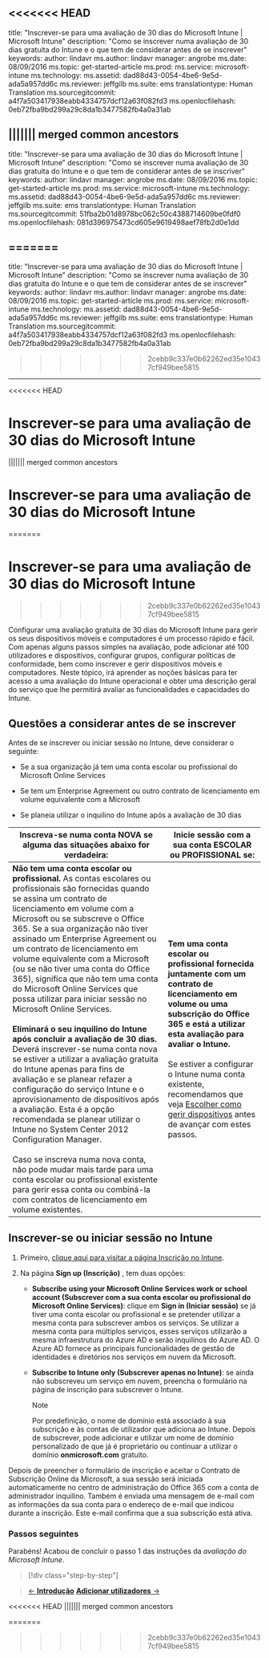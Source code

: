 <<<<<<< HEAD
---
title: "Inscrever-se para uma avaliação de 30 dias do Microsoft Intune | Microsoft Intune"
description: "Como se inscrever numa avaliação de 30 dias gratuita do Intune e o que tem de considerar antes de se inscrever"
keywords: 
author: lindavr
ms.author: lindavr
manager: angrobe
ms.date: 08/09/2016
ms.topic: get-started-article
ms.prod: 
ms.service: microsoft-intune
ms.technology: 
ms.assetid: dad88d43-0054-4be6-9e5d-ada5a957dd6c
ms.reviewer: jeffgilb
ms.suite: ems
translationtype: Human Translation
ms.sourcegitcommit: a4f7a503417938eabb4334757dcf12a63f082fd3
ms.openlocfilehash: 0eb72fba9bd299a29c8da1b3477582fb4a0a31ab

||||||| merged common ancestors
---
title: "Inscrever-se para uma avaliação de 30 dias do Microsoft Intune | Microsoft Intune"
description: "Como se inscrever numa avaliação de 30 dias gratuita do Intune e o que tem de considerar antes de se inscriver"
keywords: 
author: lindavr
manager: angrobe
ms.date: 08/09/2016
ms.topic: get-started-article
ms.prod: 
ms.service: microsoft-intune
ms.technology: 
ms.assetid: dad88d43-0054-4be6-9e5d-ada5a957dd6c
ms.reviewer: jeffgilb
ms.suite: ems
translationtype: Human Translation
ms.sourcegitcommit: 51fba2b01d8978bc062c50c4388714609be0fdf0
ms.openlocfilehash: 081d396975473cd605e9619498aef78fb2d0e1dd

=======
---
title: "Inscrever-se para uma avaliação de 30 dias do Microsoft Intune | Microsoft Intune"
description: "Como se inscrever numa avaliação de 30 dias gratuita do Intune e o que tem de considerar antes de se inscrever"
keywords: 
author: lindavr
ms.author: lindavr
manager: angrobe
ms.date: 08/09/2016
ms.topic: get-started-article
ms.prod: 
ms.service: microsoft-intune
ms.technology: 
ms.assetid: dad88d43-0054-4be6-9e5d-ada5a957dd6c
ms.reviewer: jeffgilb
ms.suite: ems
translationtype: Human Translation
ms.sourcegitcommit: a4f7a503417938eabb4334757dcf12a63f082fd3
ms.openlocfilehash: 0eb72fba9bd299a29c8da1b3477582fb4a0a31ab

>>>>>>> 2cebb9c337e0b62262ed35e10437cf949bee5815

---
<<<<<<< HEAD

# <a name="sign-up-for-a-30day-evaluation-of-microsoft-intune"></a>Inscrever-se para uma avaliação de 30 dias do Microsoft Intune
||||||| merged common ancestors

# Inscrever-se para uma avaliação de 30 dias do Microsoft Intune
=======

# <a name="sign-up-for-a-30day-evaluation-of-microsoft-intune"></a>Inscrever-se para uma avaliação de 30 dias do Microsoft Intune
>>>>>>> 2cebb9c337e0b62262ed35e10437cf949bee5815

Configurar uma avaliação gratuita de 30 dias do Microsoft Intune para gerir os seus dispositivos móveis e computadores é um processo rápido e fácil. Com apenas alguns passos simples na avaliação, pode adicionar até 100 utilizadores e dispositivos, configurar grupos, configurar políticas de conformidade, bem como inscrever e gerir dispositivos móveis e computadores. Neste tópico, irá aprender as noções básicas para ter acesso a uma avaliação do Intune operacional e obter uma descrição geral do serviço que lhe permitirá avaliar as funcionalidades e capacidades do Intune.

## <a name="what-to-consider-before-you-sign-up"></a>Questões a considerar antes de se inscrever

Antes de se inscrever ou iniciar sessão no Intune, deve considerar o seguinte:

-   Se a sua organização já tem uma conta escolar ou profissional do Microsoft Online Services

-   Se tem um Enterprise Agreement ou outro contrato de licenciamento em volume equivalente com a Microsoft

-   Se planeia utilizar o inquilino do Intune após a avaliação de 30 dias

|Inscreva-se numa conta NOVA se alguma das situações abaixo for verdadeira:|Inicie sessão com a sua conta ESCOLAR ou PROFISSIONAL se:|
|-----------------------------------------------------------------|------------------------------------------------|
|**Não tem uma conta escolar ou profissional.** As contas escolares ou profissionais são fornecidas quando se assina um contrato de licenciamento em volume com a Microsoft ou se subscreve o Office 365. Se a sua organização não tiver assinado um Enterprise Agreement ou um contrato de licenciamento em volume equivalente com a Microsoft (ou se não tiver uma conta do Office 365), significa que não tem uma conta do Microsoft Online Services que possa utilizar para iniciar sessão no Microsoft Online Services.<br /><br />**Eliminará o seu inquilino do Intune após concluir a avaliação de 30 dias.** Deverá inscrever-se numa conta nova se estiver a utilizar a avaliação gratuita do Intune apenas para fins de avaliação e se planear refazer a configuração do serviço Intune e o aprovisionamento de dispositivos após a avaliação. Esta é a opção recomendada se planear utilizar o Intune no System Center 2012 Configuration Manager.<br /><br />Caso se inscreva numa nova conta, não pode mudar mais tarde para uma conta escolar ou profissional existente para gerir essa conta ou combiná-la com contratos de licenciamento em volume existentes.|**Tem uma conta escolar ou profissional fornecida juntamente com um contrato de licenciamento em volume ou uma subscrição do Office 365 e está a utilizar esta avaliação para avaliar o Intune.**<br /><br />Se estiver a configurar o Intune numa conta existente, recomendamos que veja [Escolher como gerir dispositivos](/intune/get-started/choose-how-to-manage-devices) antes de avançar com estes passos.|

## <a name="sign-up-or-sign-in-to-intune"></a>Inscrever-se ou iniciar sessão no Intune

1.  Primeiro, [clique aqui para visitar a página Inscrição no Intune](https://portal.office.com/Signup/Signup.aspx?OfferId=40BE278A-DFD1-470a-9EF7-9F2596EA7FF9&dl=INTUNE_A&ali=1#0%20).

2.  Na página **Sign up (Inscrição)** , tem duas opções:

    -   **Subscribe using your Microsoft Online Services work or school account (Subscrever com a sua conta escolar ou profissional do Microsoft Online Services)**: clique em **Sign in (Iniciar sessão)** se já tiver uma conta escolar ou profissional e se pretender utilizar a mesma conta para subscrever ambos os serviços. Se utilizar a mesma conta para múltiplos serviços, esses serviços utilizarão a mesma infraestrutura do Azure AD e serão inquilinos do Azure AD. O Azure AD fornece as principais funcionalidades de gestão de identidades e diretórios nos serviços em nuvem da Microsoft.

    -   **Subscribe to Intune only (Subscrever apenas no Intune)**: se ainda não subscreveu um serviço em nuvem, preencha o formulário na página de inscrição para subscrever o Intune.

        > [!NOTE]
        > Por predefinição, o nome de domínio está associado à sua subscrição e às contas de utilizador que adiciona ao Intune. Depois de subscrever, pode adicionar e utilizar um nome de domínio personalizado de que já é proprietário ou continuar a utilizar o domínio **onmicrosoft.com** gratuito.

Depois de preencher o formulário de inscrição e aceitar o Contrato de Subscrição Online da Microsoft, a sua sessão será iniciada automaticamente no centro de administração do Office 365 com a conta de administrador inquilino. Também é enviada uma mensagem de e-mail com as informações da sua conta para o endereço de e-mail que indicou durante a inscrição. Este e-mail confirma que a sua subscrição está ativa.

### <a name="next-steps"></a>Passos seguintes
Parabéns! Acabou de concluir o passo 1 das instruções da *avaliação do Microsoft Intune*.

>[!div class="step-by-step"]

>[&larr; **Introdução**](get-started-with-a-30-day-trial-of-microsoft-intune.md)     [**Adicionar utilizadores** &rarr;](get-started-with-a-30-day-trial-of-microsoft-intune-step-2.md)  


<<<<<<< HEAD
||||||| merged common ancestors
<!--HONumber=Aug16_HO2-->
=======
<!--HONumber=Nov16_HO1-->
>>>>>>> 2cebb9c337e0b62262ed35e10437cf949bee5815

<!--HONumber=Nov16_HO1-->


